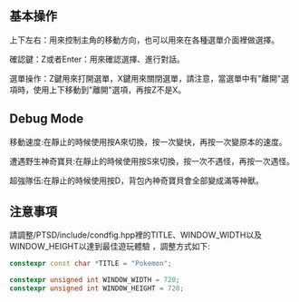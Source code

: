 基本操作
--------------
上下左右：用來控制主角的移動方向，也可以用來在各種選單介面裡做選擇。

確認鍵：Z或者Enter：用來確認選擇、進行對話。

選單操作：Z鍵用來打開選單，X鍵用來關閉選單，請注意，當選單中有"離開"選項時，使用上下移動到"離開"選項，再按Z不是X。


Debug Mode
----------------
移動速度:在靜止的時候使用按A來切換，按一次變快，再按一次變原本的速度。

遭遇野生神奇寶貝:在靜止的時候使用按S來切換，按一次不遇怪，再按一次遇怪。

超強隊伍:在靜止的時候使用按D，背包內神奇寶貝會全部變成滿等神獸。

注意事項
------
請調整/PTSD/include/condfig.hpp裡的TITLE、WINDOW_WIDTH以及WINDOW_HEIGHT以達到最佳遊玩體驗 ，調整方式如下:


```C++
constexpr const char *TITLE = "Pokemon";

constexpr unsigned int WINDOW_WIDTH = 720;
constexpr unsigned int WINDOW_HEIGHT = 720;
```